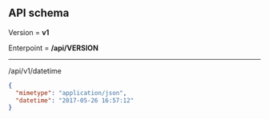 ## API schema 

Version = __v1__

Enterpoint = __/api/VERSION__

---

/api/v1/datetime
```json
{
  "mimetype": "application/json",
  "datetime": "2017-05-26 16:57:12"
}

```

